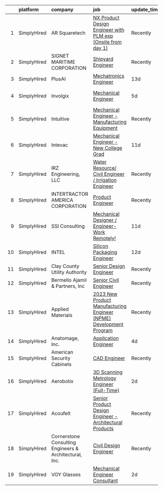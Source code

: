 

|    | platform    | company                                                | job                                                                                                                                                                        | update_time   | location                     |
|---:|:------------|:-------------------------------------------------------|:---------------------------------------------------------------------------------------------------------------------------------------------------------------------------|:--------------|:-----------------------------|
|  1 | SimplyHired | AR Squaretech                                          | [NX Product Design Engineer with PLM exp (Onsite from day 1)](https://www.simplyhired.com/job/tWg0TOWCThvqFQsvaI90hz1gFQZqsKiIVEqyWD2rBJbRKDq5iCczOA?q=3d+engineer)        | Recently      | Sunnyvale, CA                |
|  2 | SimplyHired | SIGNET MARITIME CORPORATION                            | [Shipyard Engineer](https://www.simplyhired.com/job/Yvh2ih6riMOwjTush7-DJmXYYDot5VU9Ox6p3BX5Xq6PyNLM3KSmaw?q=3d+engineer)                                                  | Recently      | Pascagoula, MS               |
|  3 | SimplyHired | PlusAI                                                 | [Mechatronics Engineer](https://www.simplyhired.com/job/RYgCI413IEHGWbASMBj3NfKpRtmOz-4sP47tRlEZtJArSd1_0kzYWw?q=3d+engineer)                                              | 13d           | Santa Clara, CA              |
|  4 | SimplyHired | Involgix                                               | [Mechanical Engineer](https://www.simplyhired.com/job/8hEzVhMyJlXH2fad7dcVGyXRCmF3JL_WuSLG7zXjtOx1_AFQqiGm3A?q=3d+engineer)                                                | 5d            | Sunnyvale, CA +1 location    |
|  5 | SimplyHired | Intuitive                                              | [Mechanical Engineer - Manufacturing Equipment](https://www.simplyhired.com/job/7YPKxy6zpsTnGwOEXGx1Hc-5mYD3S2sSlDqCNay8XQYqMhhw-eXaxw?q=3d+engineer)                      | Recently      | Sunnyvale, CA                |
|  6 | SimplyHired | Intevac                                                | [Mechanical Engineer - New College Grad](https://www.simplyhired.com/job/qzmivV_JdOP2m4iCweV7DbO_W_jSb-M2shS_9bVCyyp12ejdN-jP4A?q=3d+engineer)                             | 11d           | Santa Clara, CA              |
|  7 | SimplyHired | IRZ Engineering, LLC                                   | [Water Resource/ Civil Engineer / Irrigation Engineer](https://www.simplyhired.com/job/IZACWoNhrV_6M2-F9tCkGCIXjER3eZOyt2ej9Rn1JKTV9VAWolbJNw?q=3d+engineer)               | Recently      | Tri-Cities, WA               |
|  8 | SimplyHired | INTERTRACTOR AMERICA CORPORATION                       | [Product Engineer](https://www.simplyhired.com/job/wNXC-5A-u4p2v2GlXyHxe5etodlQTQ8m3pLWwt_sscc99Kpms-lLZw?q=3d+engineer)                                                   | Recently      | Elkhorn, WI                  |
|  9 | SimplyHired | SSI Consulting                                         | [Mechanical Designer / Engineer-Work Remotely!](https://www.simplyhired.com/job/iHG4oIWcmonvC9sEyOMxT0CMC5ZpSyiVcFXo_DG2zvRulH1oWTJ5BQ?q=3d+engineer)                      | 11d           | Remote                       |
| 10 | SimplyHired | INTEL                                                  | [Silicon Packaging Engineer](https://www.simplyhired.com/job/_w-xjfxiUpshO7gkwdijzOOqQvE5gtcMA_29Pzuy_478nQ4NoZIC7w?q=3d+engineer)                                         | 12d           | Santa Clara, CA +3 locations |
| 11 | SimplyHired | Clay County Utility Authority                          | [Senior Design Engineer](https://www.simplyhired.com/job/ZxuGfO5EKkN5fm9D2AyzRGjsKYOcA7pHhE_6WTyQcx8WER_CAZU1Iw?q=3d+engineer)                                             | Recently      | Middleburg, FL               |
| 12 | SimplyHired | Bermello Ajamil & Partners, Inc                        | [Senior Civil Engineer](https://www.simplyhired.com/job/ftZzb-TZzO1n4FalQVWnvMZxwQybSDI_c9tsJJx2Muox0fXmbziVkw?q=3d+engineer)                                              | Recently      | Coral Gables, FL             |
| 13 | SimplyHired | Applied Materials                                      | [2023 New Product Manufacturing Engineer (NPME) Development Program](https://www.simplyhired.com/job/COb1BAL2jrkcB5FQUEV0IqQZeUbY9SDv7ST9obmtzHVvZEApthxL-g?q=3d+engineer) | Recently      | Santa Clara, CA              |
| 14 | SimplyHired | Anatomage, Inc.                                        | [Application Engineer](https://www.simplyhired.com/job/GCcYu3g6o2g9vCPuSkj7fVQZBibqpP9bijkbG6U4-NeoMwE2zXdokQ?q=3d+engineer)                                               | 4d            | Santa Clara, CA              |
| 15 | SimplyHired | American Security Cabinets                             | [CAD Engineer](https://www.simplyhired.com/job/XtXf5ndI2T-s-cdXvMbfTwdjt0LfwEq7XC1jFMeFq6dA3V2V7g39PA?q=3d+engineer)                                                       | Recently      | Sauk Rapids, MN              |
| 16 | SimplyHired | Aerobotix                                              | [3D Scanning Metrology Engineer (Full-Time)](https://www.simplyhired.com/job/Iwd3F_Eje--m-nI2QDIi86toPpKyK64GnpniZgSFcNPFx7rYcnpkCQ?q=3d+engineer)                         | 2d            | Huntsville, AL               |
| 17 | SimplyHired | Acoufelt                                               | [Senior Product Design Engineer - Architectural Products](https://www.simplyhired.com/job/MJMDWdP5F2rjs2YymdAnYArg3v8NbOz_5r42ygULNylypILxN6cLqA?q=3d+engineer)            | Recently      | Clawson, MI                  |
| 18 | SimplyHired | Cornerstone Consulting Engineers & Architectural, Inc. | [Civil Design Engineer](https://www.simplyhired.com/job/ccG7VsJIO12l84Sd7KkrZ4yaIb86NnFGOzLMHRWqyQIrjy5lEdHO_A?q=3d+engineer)                                              | Recently      | Allentown, PA                |
| 19 | SimplyHired | VOY Glasses                                            | [Mechanical Engineer Consultant](https://www.simplyhired.com/job/21eN0RlIPxsHxrO8a-YiyRfBi1lwSsDqgNNzaKyDgErKFJIjLbjcUQ?q=3d+engineer)                                     | 2d            | San Jose, CA                 |